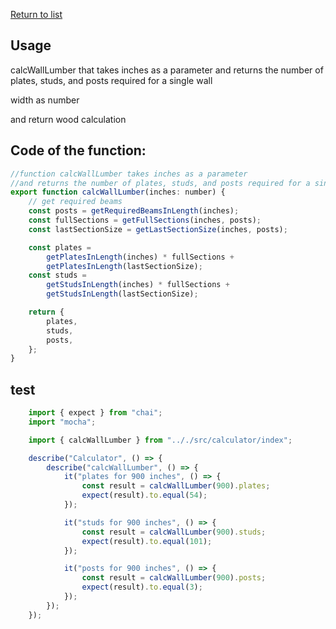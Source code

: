 [Return to list](./readme.md) 

## Usage
calcWallLumber that takes inches as a parameter and
returns the number of plates, studs, and posts required for a single wall

width  as number

and return wood calculation

## Code of the function: 

```javascript
//function calcWallLumber takes inches as a parameter
//and returns the number of plates, studs, and posts required for a single wall
export function calcWallLumber(inches: number) {
    // get required beams
    const posts = getRequiredBeamsInLength(inches);
    const fullSections = getFullSections(inches, posts);
    const lastSectionSize = getLastSectionSize(inches, posts);

    const plates =
        getPlatesInLength(inches) * fullSections +
        getPlatesInLength(lastSectionSize);
    const studs =
        getStudsInLength(inches) * fullSections +
        getStudsInLength(lastSectionSize);

    return {
        plates,
        studs,
        posts,
    };
}
```

## test

```Javascript
    import { expect } from "chai";
    import "mocha";

    import { calcWallLumber } from ".././src/calculator/index";

    describe("Calculator", () => {
        describe("calcWallLumber", () => {
            it("plates for 900 inches", () => {
                const result = calcWallLumber(900).plates;
                expect(result).to.equal(54);
            });

            it("studs for 900 inches", () => {
                const result = calcWallLumber(900).studs;
                expect(result).to.equal(101);
            });

            it("posts for 900 inches", () => {
                const result = calcWallLumber(900).posts;
                expect(result).to.equal(3);
            });
        });
    });
```